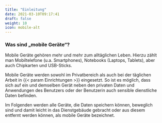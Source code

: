 ```yaml
---
title: "Einleitung"
date: 2021-03-10T09:17:41
draft: false
weight: 10
icon: mobile-alt
---
```

### Was sind „mobile Geräte“?

Mobile Geräte gehören mehr und mehr zum alltäglichen Leben. Hierzu zählt man Mobiltelefone (u.a. Smartphones), Notebooks (Laptops, Tablets), aber auch Chipkarten und USB-Sticks.

Mobile Geräte werden sowohl im Privatbereich als auch bei der täglichen Arbeit in {{< param Einrichtungen >}} eingesetzt. So ist es möglich, dass sich auf ein und demselben Gerät neben den privaten Daten und Anwendungen des Benutzers oder der Benutzerin auch sensible dienstliche Daten befinden.

Im Folgenden werden alle Geräte, die Daten speichern können, beweglich sind und damit leicht in das Dienstgebäude gebracht oder aus diesem entfernt werden können, als mobile Geräte bezeichnet.



